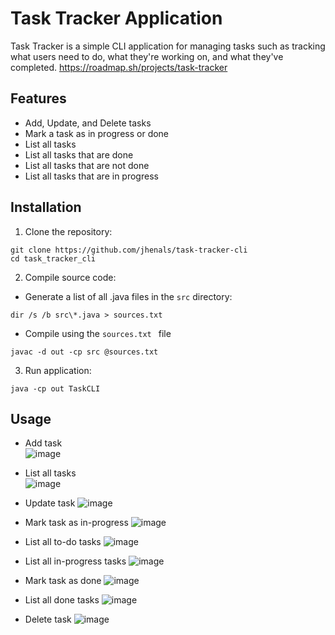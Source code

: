 # Task Tracker Application
Task Tracker is a simple CLI application for managing tasks such as tracking what users need to do, what they're working on, and what they've completed.
https://roadmap.sh/projects/task-tracker

## Features 
* Add, Update, and Delete tasks
* Mark a task as in progress or done
* List all tasks
* List all tasks that are done
* List all tasks that are not done
* List all tasks that are in progress

## Installation
1. Clone the repository:
```
git clone https://github.com/jhenals/task-tracker-cli
cd task_tracker_cli
```
2. Compile source code:
* Generate a list of all .java files in the ```src``` directory:
```
dir /s /b src\*.java > sources.txt
```
* Compile using the  ```sources.txt ``` file
```
javac -d out -cp src @sources.txt
```

3. Run application:
```
java -cp out TaskCLI
```

## Usage
* Add task <br/>
  ![image](https://github.com/user-attachments/assets/f1e03b4d-31fc-4097-8a12-178a228cd93a)

* List all tasks <br/>
  ![image](https://github.com/user-attachments/assets/680e98ce-cef1-4a4c-82e2-06d3b6c0b626)

* Update task
  ![image](https://github.com/user-attachments/assets/79d4d24b-f100-460a-a664-31536ae15a80)
 
* Mark task as in-progress
  ![image](https://github.com/user-attachments/assets/6b9a80da-db37-4316-8360-30801f129d58)

* List all to-do tasks
  ![image](https://github.com/user-attachments/assets/12fe1a55-c6ac-44e8-aaed-17afdb3bf6aa)

* List all in-progress tasks
    ![image](https://github.com/user-attachments/assets/8b9076da-5555-45fe-b578-15b016be4bfd)

* Mark task as done
    ![image](https://github.com/user-attachments/assets/fbf4f4b9-76ae-4019-b81d-69352613b467)

* List all done tasks
  ![image](https://github.com/user-attachments/assets/153209d6-4a79-45bf-a939-a0e6b607044a)

* Delete task
  ![image](https://github.com/user-attachments/assets/ef47a23c-d152-4aaf-931d-cb49e92c0e36)
